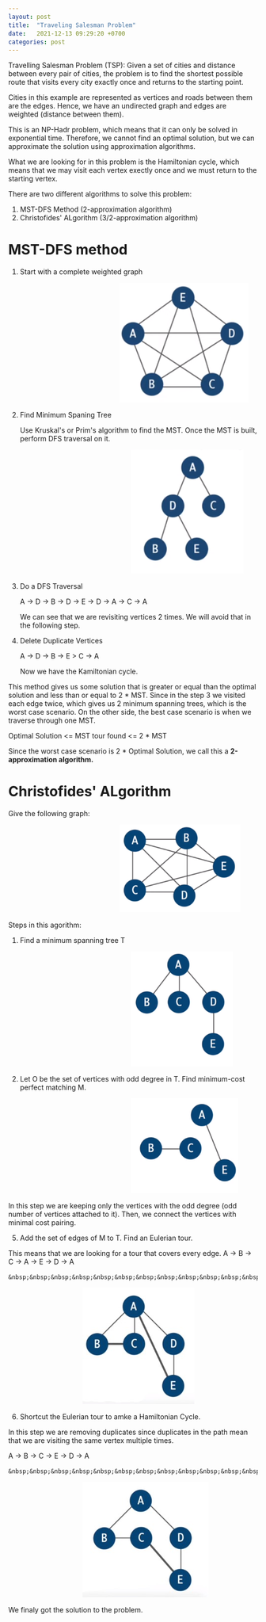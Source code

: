 ```yaml
---
layout: post
title:  "Traveling Salesman Problem"
date:   2021-12-13 09:29:20 +0700
categories: post
---
```


Travelling Salesman Problem (TSP): Given a set of cities and distance between every pair of cities, the problem is to find the shortest possible route that visits every city exactly once and returns to the starting point.

Cities in this example are represented as vertices and roads between them are the edges. Hence, we have an undirected graph
and edges are weighted (distance between them).

This is an NP-Hadr problem, which means that it can only be solved in exponential time. Therefore, we cannot find an optimal solution,
but we can approximate the solution using approximation algorithms.

What we are looking for in this problem is the Hamiltonian cycle, which means that we may visit each vertex exectly once and 
we must return to the starting vertex.

There are two different algorithms to solve this problem:

1. MST-DFS Method (2-approximation algorithm)
2. Christofides' ALgorithm (3/2-approximation algorithm)


# MST-DFS method

1. Start with a complete weighted graph

&nbsp;&nbsp;&nbsp;&nbsp;&nbsp;&nbsp;&nbsp;&nbsp;&nbsp;&nbsp;&nbsp;&nbsp;&nbsp;&nbsp;&nbsp;&nbsp;&nbsp;&nbsp; 
&nbsp;&nbsp;&nbsp;&nbsp;&nbsp;&nbsp;&nbsp;&nbsp;&nbsp;&nbsp;&nbsp;&nbsp;&nbsp;&nbsp;&nbsp;&nbsp;&nbsp;&nbsp; 
&nbsp;&nbsp;&nbsp;&nbsp;&nbsp;&nbsp;&nbsp;&nbsp;&nbsp;&nbsp;&nbsp;&nbsp;&nbsp;&nbsp;&nbsp;&nbsp;&nbsp;&nbsp; 
![complete graph](../../assets/posts_images/TSP_0.png)

2. Find Minimum Spaning Tree
    
    Use Kruskal's or Prim's algorithm to find the MST. Once the MST is built, perform DFS traversal on it.
    
    &nbsp;&nbsp;&nbsp;&nbsp;&nbsp;&nbsp;&nbsp;&nbsp;&nbsp;&nbsp;&nbsp;&nbsp;&nbsp;&nbsp;&nbsp;&nbsp;&nbsp;&nbsp; 
&nbsp;&nbsp;&nbsp;&nbsp;&nbsp;&nbsp;&nbsp;&nbsp;&nbsp;&nbsp;&nbsp;&nbsp;&nbsp;&nbsp;&nbsp;&nbsp;&nbsp;&nbsp; 
&nbsp;&nbsp;&nbsp;&nbsp;&nbsp;&nbsp;&nbsp;&nbsp;&nbsp;&nbsp;&nbsp;&nbsp;&nbsp;&nbsp;&nbsp;&nbsp;&nbsp;&nbsp; 
![complete graph](../../assets/posts_images/TSP_1.png)
    
3. Do a DFS Traversal
    
    A -> D -> B -> D -> E -> D -> A -> C -> A
    
    We can see that we are revisiting vertices 2 times. We will avoid that in the following step.
    
4. Delete Duplicate Vertices

    A -> D -> B -> E > C -> A
    
    Now we have the Kamiltonian cycle.
    
This method gives us some solution that is greater or equal than the optimal solution and less than or equal to 2 * MST. 
Since in the step 3 we visited each edge twice, which gives us 2 minimum spanning trees, which is the worst case scenario.
On the other side, the best case scenario is when we traverse through one MST.

Optimal Solution <= MST tour found <= 2 * MST

Since the worst case scenario is 2 * Optimal Solution, we call this a **2-approximation algorithm.**

# Christofides' ALgorithm


Give the following graph:

&nbsp;&nbsp;&nbsp;&nbsp;&nbsp;&nbsp;&nbsp;&nbsp;&nbsp;&nbsp;&nbsp;&nbsp;&nbsp;&nbsp;&nbsp;&nbsp;&nbsp;&nbsp; 
&nbsp;&nbsp;&nbsp;&nbsp;&nbsp;&nbsp;&nbsp;&nbsp;&nbsp;&nbsp;&nbsp;&nbsp;&nbsp;&nbsp;&nbsp;&nbsp;&nbsp;&nbsp; 
&nbsp;&nbsp;&nbsp;&nbsp;&nbsp;&nbsp;&nbsp;&nbsp;&nbsp;&nbsp;&nbsp;&nbsp;&nbsp;&nbsp;&nbsp;&nbsp;&nbsp;&nbsp; 
![complete graph](../../assets/posts_images/TSP_2.png)

Steps in this agorithm:

1. Find a minimum spanning tree T

    &nbsp;&nbsp;&nbsp;&nbsp;&nbsp;&nbsp;&nbsp;&nbsp;&nbsp;&nbsp;&nbsp;&nbsp;&nbsp;&nbsp;&nbsp;&nbsp;&nbsp;&nbsp; 
&nbsp;&nbsp;&nbsp;&nbsp;&nbsp;&nbsp;&nbsp;&nbsp;&nbsp;&nbsp;&nbsp;&nbsp;&nbsp;&nbsp;&nbsp;&nbsp;&nbsp;&nbsp; 
&nbsp;&nbsp;&nbsp;&nbsp;&nbsp;&nbsp;&nbsp;&nbsp;&nbsp;&nbsp;&nbsp;&nbsp;&nbsp;&nbsp;&nbsp;&nbsp;&nbsp;&nbsp; 
![complete graph](../../assets/posts_images/TSP_3.png)

3. Let O be the set of vertices with odd degree in T. Find minimum-cost perfect matching M.

    &nbsp;&nbsp;&nbsp;&nbsp;&nbsp;&nbsp;&nbsp;&nbsp;&nbsp;&nbsp;&nbsp;&nbsp;&nbsp;&nbsp;&nbsp;&nbsp;&nbsp;&nbsp; 
&nbsp;&nbsp;&nbsp;&nbsp;&nbsp;&nbsp;&nbsp;&nbsp;&nbsp;&nbsp;&nbsp;&nbsp;&nbsp;&nbsp;&nbsp;&nbsp;&nbsp;&nbsp; 
&nbsp;&nbsp;&nbsp;&nbsp;&nbsp;&nbsp;&nbsp;&nbsp;&nbsp;&nbsp;&nbsp;&nbsp;&nbsp;&nbsp;&nbsp;&nbsp;&nbsp;&nbsp; 
![complete graph](../../assets/posts_images/TSP_4.png)

In this step we are keeping only the vertices with the odd degree (odd number of vertices attached to it). Then, we connect the 
vertices with minimal cost pairing.


5. Add the set of edges of M to T. Find an Eulerian tour.

  This means that we are looking for a tour that covers every edge. A -> B -> C -> A -> E -> D -> A
  
    &nbsp;&nbsp;&nbsp;&nbsp;&nbsp;&nbsp;&nbsp;&nbsp;&nbsp;&nbsp;&nbsp;&nbsp;&nbsp;&nbsp;&nbsp;&nbsp;&nbsp;&nbsp; 
&nbsp;&nbsp;&nbsp;&nbsp;&nbsp;&nbsp;&nbsp;&nbsp;&nbsp;&nbsp;&nbsp;&nbsp;&nbsp;&nbsp;&nbsp;&nbsp;&nbsp;&nbsp; 
&nbsp;&nbsp;&nbsp;&nbsp;&nbsp;&nbsp;&nbsp;&nbsp;&nbsp;&nbsp;&nbsp;&nbsp;&nbsp;&nbsp;&nbsp;&nbsp;&nbsp;&nbsp; 
![complete graph](../../assets/posts_images/TSP_5.jpg)

6. Shortcut the Eulerian tour to amke a Hamiltonian Cycle.

  In this step we are removing duplicates since duplicates in the path mean that we are visiting the same vertex multiple times.
  
   A -> B -> C -> E -> D -> A
   
    &nbsp;&nbsp;&nbsp;&nbsp;&nbsp;&nbsp;&nbsp;&nbsp;&nbsp;&nbsp;&nbsp;&nbsp;&nbsp;&nbsp;&nbsp;&nbsp;&nbsp;&nbsp; 
&nbsp;&nbsp;&nbsp;&nbsp;&nbsp;&nbsp;&nbsp;&nbsp;&nbsp;&nbsp;&nbsp;&nbsp;&nbsp;&nbsp;&nbsp;&nbsp;&nbsp;&nbsp; 
&nbsp;&nbsp;&nbsp;&nbsp;&nbsp;&nbsp;&nbsp;&nbsp;&nbsp;&nbsp;&nbsp;&nbsp;&nbsp;&nbsp;&nbsp;&nbsp;&nbsp;&nbsp; 
![complete graph](../../assets/posts_images/TSP_6.jpg)


We finaly got the solution to the problem.


